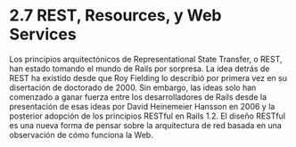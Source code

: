 # 2.7 REST, Resources, y Web Services

Los principios arquitectónicos de Representational State Transfer, o REST, han estado tomando el mundo de Rails por sorpresa. La idea detrás de REST ha existido desde que Roy Fielding lo describió por primera vez en su disertación de doctorado de 2000. Sin embargo, las ideas solo han comenzado a ganar fuerza entre los desarrolladores de Rails desde la presentación de esas ideas por David Heinemeier Hansson en 2006 y la posterior adopción de los principios RESTful en Rails 1.2. El diseño RESTful es una nueva forma de pensar sobre la arquitectura de red basada en una observación de cómo funciona la Web.



